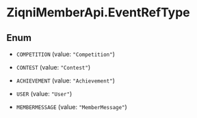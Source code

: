 # ZiqniMemberApi.EventRefType

## Enum


* `COMPETITION` (value: `"Competition"`)

* `CONTEST` (value: `"Contest"`)

* `ACHIEVEMENT` (value: `"Achievement"`)

* `USER` (value: `"User"`)

* `MEMBERMESSAGE` (value: `"MemberMessage"`)


